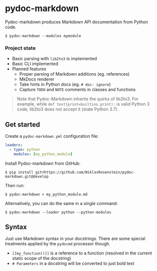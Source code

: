 # pydoc-markdown

Pydoc-markdown produces Markdown API documentation from Python code.

    $ pydoc-markdown --modules mymodule

### Project state

* Basic parsing with `lib2to3` is implemented
* Basic CLI implemented
* Planned features
    * Proper parsing of Markdown additions (eg. references)
    * MkDocs renderer
    * Take hints in Python docs (eg. `# doc: ignore`)
    * Capture `TODO` and `NOTE` comments in classes and functions

> Note that Pydoc-Markdown inherits the quirks of lib2to3. For example, while
> `def test(print=builtins.print):` is valid Python 3 code, lib2to3 does not
> accept it (state Python 3.7).

## Get started

Create a `pydoc-markdown.yml` configuration file:

```yml
loaders:
  - type: python
    modules: [my_python_module]
```

Install Pydoc-markdown from GitHub:

```
$ pip install git+https://github.com/NiklasRosenstein/pydoc-markdown.git@develop
```

Then run:

```
$ pydoc-markdown > my_python_module.md
```

Alternatively, you can do the same in a single command:

```
$ pydoc-markdown --loader python --python-modules
```

## Syntax

Just use Markdown syntax in your docstrings. There are some special treatments
applied by the `pydocmd` processor though.

* `[[my_function()]]` is a reference to a function (resolved in the current
  static scope of the docstring)
* `# Parameters` in a docstring will be converted to just bold text
